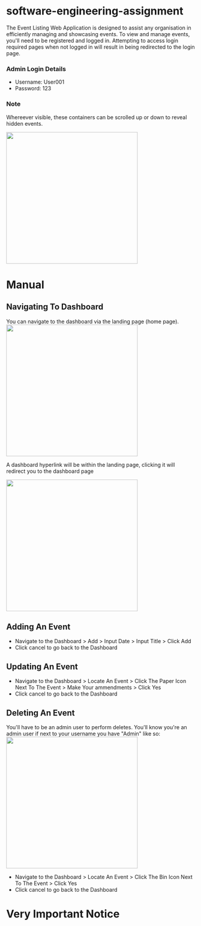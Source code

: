 # software-engineering-assignment

The Event Listing Web Application is designed to assist any organisation in efficiently managing and showcasing events.
To view and manage events, you'll need to be registered and logged in. Attempting to access login required pages when not logged in will result in being redirected to the login page.

### Admin Login Details

- Username: User001
- Password: 123

### Note

Whereever visible, these containers can be scrolled up or down to reveal hidden events.

<img src="https://github.com/isondetech/software-engineering-assignment/assets/111745965/8b59a530-da61-49cf-b1d9-0fd266fe8fae" width="350">

# Manual

## Navigating To Dashboard

You can navigate to the dashboard via the landing page (home page).
<img src="https://github.com/isondetech/software-engineering-assignment/assets/111745965/e34bf7c4-b9a9-43f9-b3bb-f4429ca14b7c" width="350">

A dashboard hyperlink will be within the landing page, clicking it will redirect you to the dashboard page

<img src="https://github.com/isondetech/software-engineering-assignment/assets/111745965/5d803141-1147-43a8-9075-5ebc5acd8f57" width="350">

## Adding An Event

- Navigate to the Dashboard > Add > Input Date > Input Title > Click Add
- Click cancel to go back to the Dashboard

## Updating An Event

- Navigate to the Dashboard > Locate An Event > Click The Paper Icon Next To The Event > Make Your ammendments > Click Yes
- Click cancel to go back to the Dashboard

## Deleting An Event

You'll have to be an admin user to perform deletes. You'll know you're an admin user if next to your username you have "Admin" like so:
<img src="https://github.com/isondetech/software-engineering-assignment/assets/111745965/aeed12ef-6f50-4645-ab17-dc5604a82c69" width="350">

- Navigate to the Dashboard > Locate An Event > Click The Bin Icon Next To The Event > Click Yes
- Click cancel to go back to the Dashboard

# Very Important Notice





